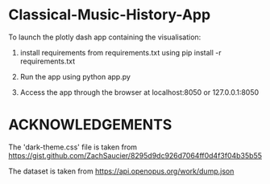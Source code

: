 # Classical-Music-History-App

To launch the plotly dash app containing the visualisation:

1. install requirements from requirements.txt using
	pip install -r requirements.txt

2. Run the app using
	python app.py
	
3. Access the app through the browser at
	localhost:8050 or 127.0.0.1:8050
  
# ACKNOWLEDGEMENTS

The 'dark-theme.css' file is taken from https://gist.github.com/ZachSaucier/8295d9dc926d7064ff0d4f3f04b35b55

The dataset is taken from
https://api.openopus.org/work/dump.json
